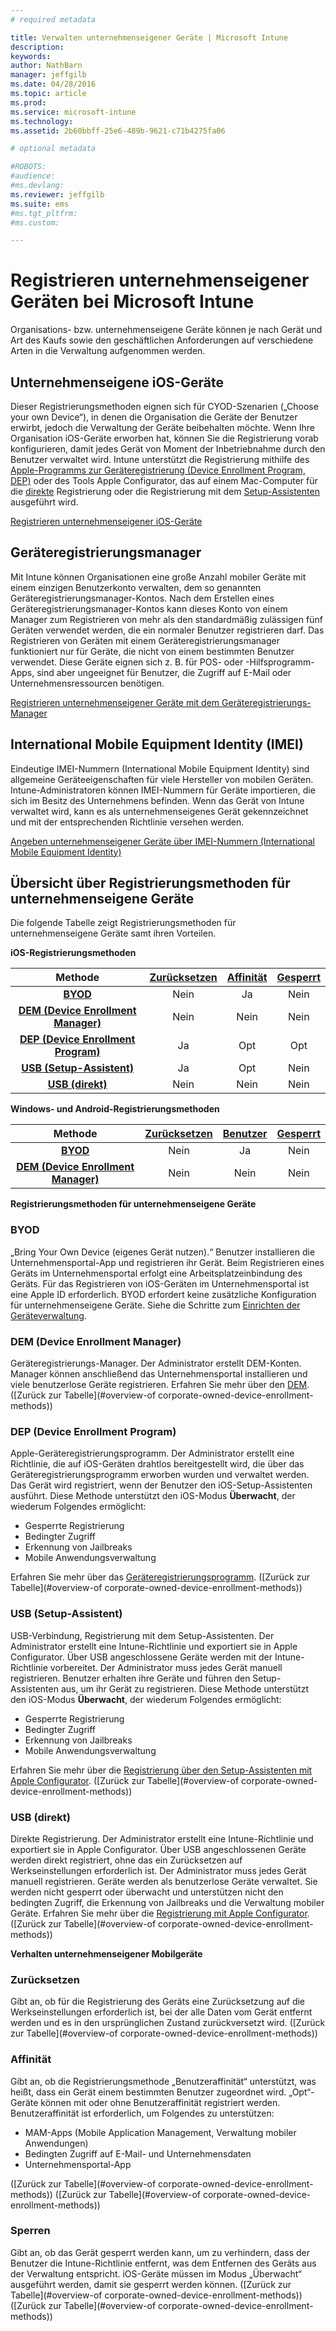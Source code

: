```yaml
---
# required metadata

title: Verwalten unternehmenseigener Geräte | Microsoft Intune
description:
keywords:
author: NathBarn
manager: jeffgilb
ms.date: 04/28/2016
ms.topic: article
ms.prod:
ms.service: microsoft-intune
ms.technology:
ms.assetid: 2b60bbff-25e6-489b-9621-c71b4275fa06

# optional metadata

#ROBOTS:
#audience:
#ms.devlang:
ms.reviewer: jeffgilb
ms.suite: ems
#ms.tgt_pltfrm:
#ms.custom:

---
```


# Registrieren unternehmenseigener Geräten bei Microsoft Intune
Organisations- bzw. unternehmenseigene Geräte können je nach Gerät und Art des Kaufs sowie den geschäftlichen Anforderungen auf verschiedene Arten in die Verwaltung aufgenommen werden.

## Unternehmenseigene iOS-Geräte
Dieser Registrierungsmethoden eignen sich für CYOD-Szenarien („Choose your own Device“), in denen die Organisation die Geräte der Benutzer erwirbt, jedoch die Verwaltung der Geräte beibehalten möchte. Wenn Ihre Organisation iOS-Geräte erworben hat, können Sie die Registrierung vorab konfigurieren, damit jedes Gerät von Moment der Inbetriebnahme durch den Benutzer verwaltet wird. Intune unterstützt die Registrierung mithilfe des [Apple-Programms zur Geräteregistrierung (Device Enrollment Program, DEP)](ios-device-enrollment-program-in-microsoft-intune.md) oder des Tools Apple Configurator, das auf einem Mac-Computer für die [direkte](ios-direct-enrollment-in-microsoft-intune.md) Registrierung oder die Registrierung mit dem [Setup-Assistenten](ios-setup-assistant-enrollment-in-microsoft-intune.md) ausgeführt wird.

[Registrieren unternehmenseigener iOS-Geräte](enroll-corporate-owned-ios-devices-in-microsoft-intune.md)

## Geräteregistrierungsmanager
Mit Intune können Organisationen eine große Anzahl mobiler Geräte mit einem einzigen Benutzerkonto verwalten, dem so genannten Geräteregistrierungsmanager-Kontos. Nach dem Erstellen eines Geräteregistrierungsmanager-Kontos kann dieses Konto von einem Manager zum Registrieren von mehr als den standardmäßig zulässigen fünf Geräten verwendet werden, die ein normaler Benutzer registrieren darf. Das Registrieren von Geräten mit einem Geräteregistrierungsmanager funktioniert nur für Geräte, die nicht von einem bestimmten Benutzer verwendet. Diese Geräte eignen sich z. B. für POS- oder -Hilfsprogramm-Apps, sind aber ungeeignet für Benutzer, die Zugriff auf E-Mail oder Unternehmensressourcen benötigen.

[Registrieren unternehmenseigener Geräte mit dem Geräteregistrierungs-Manager](enroll-corporate-owned-devices-with-the-device-enrollment-manager-in-microsoft-intune.md)

## International Mobile Equipment Identity (IMEI)
Eindeutige IMEI-Nummern (International Mobile Equipment Identity) sind allgemeine Geräteeigenschaften für viele Hersteller von mobilen Geräten. Intune-Administratoren können IMEI-Nummern für Geräte importieren, die sich im Besitz des Unternehmens befinden. Wenn das Gerät von Intune verwaltet wird, kann es als unternehmenseigenes Gerät gekennzeichnet und mit der entsprechenden Richtlinie versehen werden.

[Angeben unternehmenseigener Geräte über IMEI-Nummern (International Mobile Equipment Identity)](specify-corporate-owned-devices-with-international-mobile-equipment-identity-imei-numbers)

## Übersicht über Registrierungsmethoden für unternehmenseigene Geräte

Die folgende Tabelle zeigt Registrierungsmethoden für unternehmenseigene Geräte samt ihren Vorteilen.

**iOS-Registrierungsmethoden**

| **Methode** |  **[Zurücksetzen](#Reset)** |   **[Affinität](#Affinity)**   |   **[Gesperrt](#Locked)** |
|:---:|:---:|:---:|:---:|
|**[BYOD](#BYOD)** | Nein|    Ja |   Nein |
|**[DEM (Device Enrollment Manager)](#DEM)**|   Nein |Nein |Nein  |
|**[DEP (Device Enrollment Program)](#DEP)**|   Ja |   Opt |   Opt|
|**[USB (Setup-Assistent)](#USB-SA)**| Ja |   Opt |   Nein|
|**[USB (direkt)](#USB-Direct)**| Nein |    Nein  | Nein|

**Windows- und Android-Registrierungsmethoden**

| **Methode** |  **[Zurücksetzen](#Wipe)** | **[Benutzer](#User)**   |   **[Gesperrt](#Locked)** |
|:---:|:---:|:---:|:---:|
|**[BYOD](#BYOD)** | Nein|    Ja |   Nein |
|**[DEM (Device Enrollment Manager)](#DEM)**|   Nein |Nein |Nein  |

**Registrierungsmethoden für unternehmenseigene Geräte**

### BYOD
„Bring Your Own Device (eigenes Gerät nutzen).“ Benutzer installieren die Unternehmensportal-App und registrieren ihr Gerät. Beim Registrieren eines Geräts im Unternehmensportal erfolgt eine Arbeitsplatzeinbindung des Geräts. Für das Registrieren von iOS-Geräten im Unternehmensportal ist eine Apple ID erforderlich. BYOD erfordert keine zusätzliche Konfiguration für unternehmenseigene Geräte. Siehe die Schritte zum [Einrichten der Geräteverwaltung](get-ready-to-enroll-devices-in-microsoft-intune#set-up-device-management.md).

### DEM (Device Enrollment Manager)
Geräteregistrierungs-Manager. Der Administrator erstellt DEM-Konten. Manager können anschließend das Unternehmensportal installieren und viele benutzerlose Geräte registrieren. Erfahren Sie mehr über den [DEM](enroll-corporate-owned-devices-with-the-device-enrollment-manager-in-microsoft-intune.md). ([Zurück zur Tabelle](#overview-of corporate-owned-device-enrollment-methods))

### DEP (Device Enrollment Program)
Apple-Geräteregistrierungsprogramm. Der Administrator erstellt eine Richtlinie, die auf iOS-Geräten drahtlos bereitgestellt wird, die über das Geräteregistrierungsprogramm erworben wurden und verwaltet werden. Das Gerät wird registriert, wenn der Benutzer den iOS-Setup-Assistenten ausführt. Diese Methode unterstützt den iOS-Modus **Überwacht**, der wiederum Folgendes ermöglicht:
  - Gesperrte Registrierung
  - Bedingter Zugriff
  - Erkennung von Jailbreaks
  - Mobile Anwendungsverwaltung

Erfahren Sie mehr über das [Geräteregistrierungsprogramm](ios-device-enrollment-program-in-microsoft-intune.md). ([Zurück zur Tabelle](#overview-of corporate-owned-device-enrollment-methods))

### USB (Setup-Assistent)
USB-Verbindung, Registrierung mit dem Setup-Assistenten. Der Administrator erstellt eine Intune-Richtlinie und exportiert sie in Apple Configurator. Über USB angeschlossene Geräte werden mit der Intune-Richtlinie vorbereitet. Der Administrator muss jedes Gerät manuell registrieren. Benutzer erhalten ihre Geräte und führen den Setup-Assistenten aus, um ihr Gerät zu registrieren. Diese Methode unterstützt den iOS-Modus **Überwacht**, der wiederum Folgendes ermöglicht:
  - Gesperrte Registrierung
  - Bedingter Zugriff
  - Erkennung von Jailbreaks
  - Mobile Anwendungsverwaltung

Erfahren Sie mehr über die [Registrierung über den Setup-Assistenten mit Apple Configurator](ios-setup-assistant-enrollment-in-microsoft-intune.md). ([Zurück zur Tabelle](#overview-of corporate-owned-device-enrollment-methods))

### USB (direkt)
Direkte Registrierung. Der Administrator erstellt eine Intune-Richtlinie und exportiert sie in Apple Configurator. Über USB angeschlossenen Geräte werden direkt registriert, ohne das ein Zurücksetzen auf Werkseinstellungen erforderlich ist. Der Administrator muss jedes Gerät manuell registrieren. Geräte werden als benutzerlose Geräte verwaltet. Sie werden nicht gesperrt oder überwacht und unterstützen nicht den bedingten Zugriff, die Erkennung von Jailbreaks und die Verwaltung mobiler Geräte. Erfahren Sie mehr über die [Registrierung mit Apple Configurator](ios-direct-enrollment-in-microsoft-intune.md). ([Zurück zur Tabelle](#overview-of corporate-owned-device-enrollment-methods))

**Verhalten unternehmenseigener Mobilgeräte**

### Zurücksetzen
Gibt an, ob für die Registrierung des Geräts eine Zurücksetzung auf die Werkseinstellungen erforderlich ist, bei der alle Daten vom Gerät entfernt werden und es in den ursprünglichen Zustand zurückversetzt wird.
([Zurück zur Tabelle](#overview-of corporate-owned-device-enrollment-methods))

### Affinität
Gibt an, ob die Registrierungsmethode „Benutzeraffinität“ unterstützt, was heißt, dass ein Gerät einem bestimmten Benutzer zugeordnet wird. „Opt“-Geräte können mit oder ohne Benutzeraffinität registriert werden. Benutzeraffinität ist erforderlich, um Folgendes zu unterstützen:
  - MAM-Apps (Mobile Application Management, Verwaltung mobiler Anwendungen)
  - Bedingten Zugriff auf E-Mail- und Unternehmensdaten
  - Unternehmensportal-App

([Zurück zur Tabelle](#overview-of corporate-owned-device-enrollment-methods)) ([Zurück zur Tabelle](#overview-of corporate-owned-device-enrollment-methods))

### Sperren
Gibt an, ob das Gerät gesperrt werden kann, um zu verhindern, dass der Benutzer die Intune-Richtlinie entfernt, was dem Entfernen des Geräts aus der Verwaltung entspricht. iOS-Geräte müssen im Modus „Überwacht“ ausgeführt werden, damit sie gesperrt werden können.
([Zurück zur Tabelle](#overview-of corporate-owned-device-enrollment-methods)) ([Zurück zur Tabelle](#overview-of corporate-owned-device-enrollment-methods))


<!--HONumber=Jun16_HO1-->


